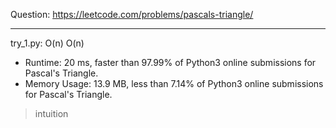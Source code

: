 Question: https://leetcode.com/problems/pascals-triangle/

---

try_1.py: O(n) O(n)
* Runtime: 20 ms, faster than 97.99% of Python3 online submissions for Pascal's Triangle.
* Memory Usage: 13.9 MB, less than 7.14% of Python3 online submissions for Pascal's Triangle.

> intuition

